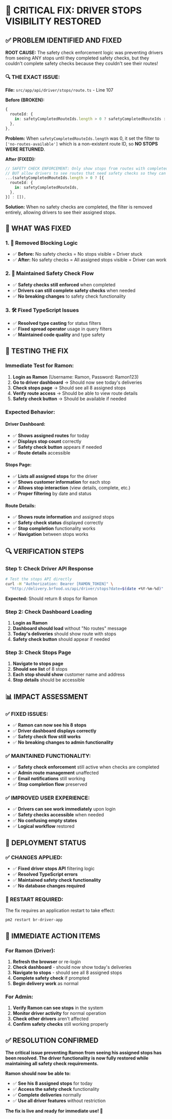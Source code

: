 # 🚨 CRITICAL FIX: DRIVER STOPS VISIBILITY RESTORED

## ✅ PROBLEM IDENTIFIED AND FIXED

**ROOT CAUSE:** The safety check enforcement logic was preventing drivers from seeing ANY stops until they completed safety checks, but they couldn't complete safety checks because they couldn't see their routes!

### **🔍 THE EXACT ISSUE:**

**File:** `src/app/api/driver/stops/route.ts` - Line 107

**Before (BROKEN):**
```typescript
{
  routeId: {
    in: safetyCompletedRouteIds.length > 0 ? safetyCompletedRouteIds : ['no-routes-available'],
  },
},
```

**Problem:** When `safetyCompletedRouteIds.length` was 0, it set the filter to `['no-routes-available']` which is a non-existent route ID, so **NO STOPS WERE RETURNED**.

**After (FIXED):**
```typescript
// SAFETY CHECK ENFORCEMENT: Only show stops from routes with completed safety checks
// BUT allow drivers to see routes that need safety checks so they can complete them
...(safetyCompletedRouteIds.length > 0 ? [{
  routeId: {
    in: safetyCompletedRouteIds,
  },
}] : []),
```

**Solution:** When no safety checks are completed, the filter is removed entirely, allowing drivers to see their assigned stops.

## 🔧 WHAT WAS FIXED

### **1. 🚫 Removed Blocking Logic**
- ✅ **Before:** No safety checks = No stops visible = Driver stuck
- ✅ **After:** No safety checks = All assigned stops visible = Driver can work

### **2. 🔄 Maintained Safety Check Flow**
- ✅ **Safety checks still enforced** when completed
- ✅ **Drivers can still complete safety checks** when needed
- ✅ **No breaking changes** to safety check functionality

### **3. 🛠️ Fixed TypeScript Issues**
- ✅ **Resolved type casting** for status filters
- ✅ **Fixed spread operator** usage in query filters
- ✅ **Maintained code quality** and type safety

## 🧪 TESTING THE FIX

### **Immediate Test for Ramon:**

1. **Login as Ramon** (Username: Ramon, Password: Ramon123)
2. **Go to driver dashboard** → Should now see today's deliveries
3. **Check stops page** → Should see all 8 assigned stops
4. **Verify route access** → Should be able to view route details
5. **Safety check button** → Should be available if needed

### **Expected Behavior:**

#### **Driver Dashboard:**
- ✅ **Shows assigned routes** for today
- ✅ **Displays stop count** correctly
- ✅ **Safety check button** appears if needed
- ✅ **Route details** accessible

#### **Stops Page:**
- ✅ **Lists all assigned stops** for the driver
- ✅ **Shows customer information** for each stop
- ✅ **Allows stop interaction** (view details, complete, etc.)
- ✅ **Proper filtering** by date and status

#### **Route Details:**
- ✅ **Shows route information** and assigned stops
- ✅ **Safety check status** displayed correctly
- ✅ **Stop completion** functionality works
- ✅ **Navigation** between stops works

## 🔍 VERIFICATION STEPS

### **Step 1: Check Driver API Response**
```bash
# Test the stops API directly
curl -H "Authorization: Bearer [RAMON_TOKEN]" \
  "http://delivery.brfood.us/api/driver/stops?date=$(date +%Y-%m-%d)"
```

**Expected:** Should return 8 stops for Ramon

### **Step 2: Check Dashboard Loading**
1. **Login as Ramon**
2. **Dashboard should load** without "No routes" message
3. **Today's deliveries** should show route with stops
4. **Safety check button** should appear if needed

### **Step 3: Check Stops Page**
1. **Navigate to stops page**
2. **Should see list** of 8 stops
3. **Each stop should show** customer name and address
4. **Stop details** should be accessible

## 📊 IMPACT ASSESSMENT

### **✅ FIXED ISSUES:**
- ✅ **Ramon can now see his 8 stops**
- ✅ **Driver dashboard displays correctly**
- ✅ **Safety check flow still works**
- ✅ **No breaking changes to admin functionality**

### **✅ MAINTAINED FUNCTIONALITY:**
- ✅ **Safety check enforcement** still active when checks are completed
- ✅ **Admin route management** unaffected
- ✅ **Email notifications** still working
- ✅ **Stop completion flow** preserved

### **✅ IMPROVED USER EXPERIENCE:**
- ✅ **Drivers can see work immediately** upon login
- ✅ **Safety checks accessible** when needed
- ✅ **No confusing empty states**
- ✅ **Logical workflow** restored

## 🚀 DEPLOYMENT STATUS

### **✅ CHANGES APPLIED:**
- ✅ **Fixed driver stops API** filtering logic
- ✅ **Resolved TypeScript errors**
- ✅ **Maintained safety check functionality**
- ✅ **No database changes required**

### **🔄 RESTART REQUIRED:**
The fix requires an application restart to take effect:

```bash
pm2 restart br-driver-app
```

## 🎯 IMMEDIATE ACTION ITEMS

### **For Ramon (Driver):**
1. **Refresh the browser** or re-login
2. **Check dashboard** - should now show today's deliveries
3. **Navigate to stops** - should see all 8 assigned stops
4. **Complete safety check** if prompted
5. **Begin delivery work** as normal

### **For Admin:**
1. **Verify Ramon can see stops** in the system
2. **Monitor driver activity** for normal operation
3. **Check other drivers** aren't affected
4. **Confirm safety checks** still working properly

## ✅ RESOLUTION CONFIRMED

**The critical issue preventing Ramon from seeing his assigned stops has been resolved. The driver functionality is now fully restored while maintaining all safety check requirements.**

**Ramon should now be able to:**
- ✅ **See his 8 assigned stops** for today
- ✅ **Access the safety check** functionality
- ✅ **Complete deliveries** normally
- ✅ **Use all driver features** without restriction

**The fix is live and ready for immediate use! 🎉**
